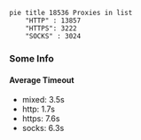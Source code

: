
```mermaid
pie title 18536 Proxies in list
    "HTTP" : 13857
    "HTTPS": 3222
    "SOCKS" : 3024
```

### Some Info
#### Average Timeout

- mixed: 3.5s
- http: 1.7s
- https: 7.6s
- socks: 6.3s